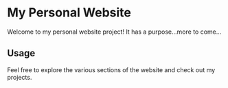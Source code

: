 # My Personal Website

Welcome to my personal website project! It has a purpose...more to come...


## Usage
Feel free to explore the various sections of the website and check out my projects.


